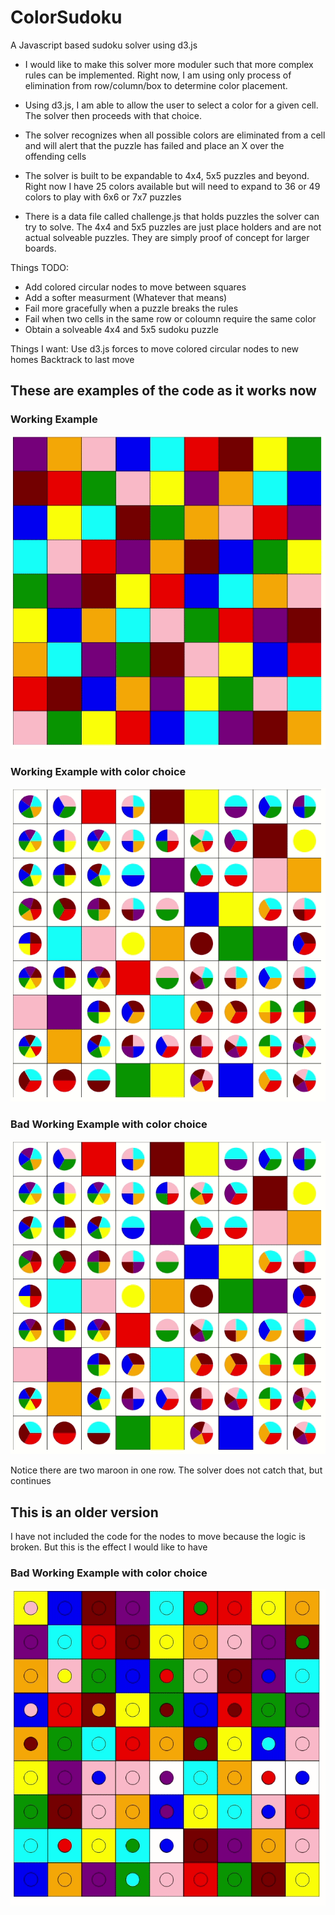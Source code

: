 # ColorSudoku
A Javascript based sudoku solver using d3.js

- I would like to make this solver more moduler such that more complex rules can be implemented.  Right now, I am using only process of elimination from row/column/box to determine color placement.

- Using d3.js, I am able to allow the user to select a color for a given cell.  The solver then proceeds with that choice.  

- The solver recognizes when all possible colors are eliminated from a cell and will alert that the puzzle has failed and place an X over the offending cells

- The solver is built to be expandable to 4x4, 5x5 puzzles and beyond.  Right now I have 25 colors available but will need to expand to 36 or 49 colors to play with 6x6 or 7x7 puzzles

- There is a data file called challenge.js that holds puzzles the solver can try to solve.  The 4x4 and 5x5 puzzles are just place holders and are not actual solveable puzzles.  They are simply proof of concept for larger boards.

Things TODO:
- Add colored circular nodes to move between squares
- Add a softer measurment (Whatever that means)
- Fail more gracefully when a puzzle breaks the rules
- Fail when two cells in the same row or coloumn require the same color
- Obtain a solveable 4x4 and 5x5 sudoku puzzle

Things I want:
Use d3.js forces to move colored circular nodes to new homes
Backtrack to last move

## These are examples of the code as it works now

### Working Example
![Sudoku Solver GIF](./images/sudokuSolver.gif)

### Working Example with color choice
![Good Solution](./images/GoodSolve.gif)

### Bad Working Example with color choice
![Bad Solution](./images/BadSolve.gif)

Notice there are two maroon in one row.  The solver does not catch that, but continues

## This is an older version

I have not included the code for the nodes to move because the logic is broken.  But this is the effect I would like to have

### Bad Working Example with color choice
![Old Solution](./images/OldSolveNotWorking.gif)
